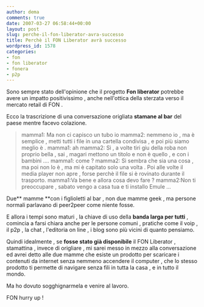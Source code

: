 ```yaml
---
author: dema
comments: true
date: 2007-03-27 06:58:44+00:00
layout: post
slug: perche-il-fon-liberator-avra-successo
title: Perchè il FON Liberator avrà successo
wordpress_id: 1578
categories:
- fon
- fon liberator
- fonera
- p2p
---
```


Sono sempre stato dell'opinione che il progetto **Fon liberator** potrebbe avere un impatto positivissimo , anche nell'ottica della sterzata verso il mercato retail di FON .

Ecco la trascrizione di una conversazione origliata **stamane al bar** del paese mentre facevo colazione.


<blockquote>mamma1: Ma non ci capisco un tubo io
mamma2: nemmeno io , ma è semplice , metti tutti i file in una cartella condivisa , e poi più siamo meglio è .
mamma1: ah
mamma2: Sì , a volte tiri giu della roba non proprio bella , sai , magari mettono un titolo e non è quello , e con i bambini ....
mamma1: come ?
mamma2: Sì sembra che sia una cosa , ma poi non lo è , ma mi è capitato solo una volta . Poi alle volte il media player non apre , forse perchè il file si è rovinato durante il trasporto.
mamma1:Va bene e allora cosa devo fare ?
mamma2:Non ti preoccupare , sabato vengo a casa tua e ti installo Emule ...</blockquote>


Due** mamme **con i figlioletti al bar , non due mamme geek , ma persone normali parlavano di peer2peer come niente fosse.

E allora i tempi sono maturi , la chiave di uso della **banda larga per tutti** , comincia a farsi chiara anche per le persone comuni , pratiche come il voip , il p2p , la chat , l'editoria on line , i blog sono più vicini di quanto pensiamo.

Quindi idealmente , se **fosse stato già disponibile** il FON Liberator , stamattina  , invece di origliare , mi sarei messo in mezzo alla conversazione ed avrei detto alle due mamme che esiste un prodotto per scaricare i contenuti da internet senza nemmeno accendere il computer , che lo stesso prodotto ti permette di navigare senza fili in tutta la casa , e in tutto il mondo.

Ma ho dovuto sogghignarmela e venire al lavoro.

FON hurry up !


<blockquote></blockquote>
